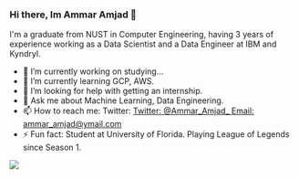 ### Hi there, Im Ammar Amjad 👋
I'm a graduate from NUST in Computer Engineering, having 3 years of experience working as a Data Scientist and a Data Engineer at IBM and Kyndryl.

- 🔭 I’m currently working on studying...
- 🌱 I’m currently learning GCP, AWS.
- 🤔 I’m looking for help with getting an internship.
- 💬 Ask me about Machine Learning, Data Engineering.
- 📫 How to reach me: Twitter: [Twitter:  @Ammar_Amjad_ ](https://twitter.com/Ammar_Amjad_) [Email: ammar_amjad@ymail.com](ammar_amjad@ymail.com)
- ⚡ Fun fact: Student at University of Florida. Playing League of Legends since Season 1.
<img src = "https://github-readme-stats.vercel.app/api?username=Ammar-Amjad&theme=vue-dark&show_icons=true">  
